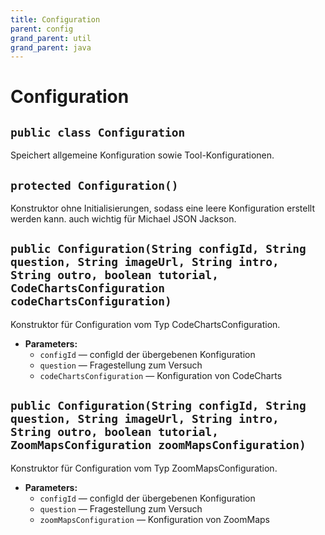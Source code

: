 ```yaml
---
title: Configuration
parent: config
grand_parent: util
grand_parent: java
---
```


# Configuration


## `public class Configuration`

Speichert allgemeine Konfiguration sowie Tool-Konfigurationen.

## `protected Configuration()`

Konstruktor ohne Initialisierungen, sodass eine leere Konfiguration erstellt werden kann. auch wichtig für Michael JSON Jackson.

## `public Configuration(String configId, String question, String imageUrl, String intro, String outro, boolean tutorial, CodeChartsConfiguration codeChartsConfiguration)`

Konstruktor für Configuration vom Typ CodeChartsConfiguration.

 * **Parameters:**
   * `configId` — configId der übergebenen Konfiguration
   * `question` — Fragestellung zum Versuch
   * `codeChartsConfiguration` — Konfiguration von CodeCharts

## `public Configuration(String configId, String question, String imageUrl, String intro, String outro, boolean tutorial, ZoomMapsConfiguration zoomMapsConfiguration)`

Konstruktor für Configuration vom Typ ZoomMapsConfiguration.

 * **Parameters:**
   * `configId` — configId der übergebenen Konfiguration
   * `question` — Fragestellung zum Versuch
   * `zoomMapsConfiguration` — Konfiguration von ZoomMaps

